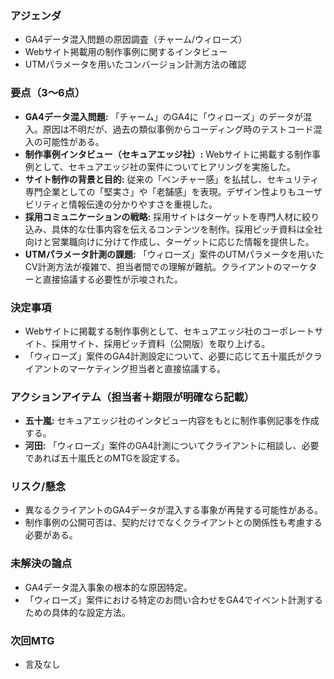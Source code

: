 ### アジェンダ
- GA4データ混入問題の原因調査（チャーム/ウィローズ）
- Webサイト掲載用の制作事例に関するインタビュー
- UTMパラメータを用いたコンバージョン計測方法の確認

### 要点（3〜6点）
- **GA4データ混入問題:** 「チャーム」のGA4に「ウィローズ」のデータが混入。原因は不明だが、過去の類似事例からコーディング時のテストコード混入の可能性がある。
- **制作事例インタビュー（セキュアエッジ社）:** Webサイトに掲載する制作事例として、セキュアエッジ社の案件についてヒアリングを実施した。
- **サイト制作の背景と目的:** 従来の「ベンチャー感」を払拭し、セキュリティ専門企業としての「堅実さ」や「老舗感」を表現。デザイン性よりもユーザビリティと情報伝達の分かりやすさを重視した。
- **採用コミュニケーションの戦略:** 採用サイトはターゲットを専門人材に絞り込み、具体的な仕事内容を伝えるコンテンツを制作。採用ピッチ資料は全社向けと営業職向けに分けて作成し、ターゲットに応じた情報を提供した。
- **UTMパラメータ計測の課題:** 「ウィローズ」案件のUTMパラメータを用いたCV計測方法が複雑で、担当者間での理解が難航。クライアントのマーケターと直接協議する必要性が示唆された。

### 決定事項
- Webサイトに掲載する制作事例として、セキュアエッジ社のコーポレートサイト、採用サイト、採用ピッチ資料（公開版）を取り上げる。
- 「ウィローズ」案件のGA4計測設定について、必要に応じて五十嵐氏がクライアントのマーケティング担当者と直接協議する。

### アクションアイテム（担当者＋期限が明確なら記載）
- **五十嵐:** セキュアエッジ社のインタビュー内容をもとに制作事例記事を作成する。
- **河田:** 「ウィローズ」案件のGA4計測についてクライアントに相談し、必要であれば五十嵐氏とのMTGを設定する。

### リスク/懸念
- 異なるクライアントのGA4データが混入する事象が再発する可能性がある。
- 制作事例の公開可否は、契約だけでなくクライアントとの関係性も考慮する必要がある。

### 未解決の論点
- GA4データ混入事象の根本的な原因特定。
- 「ウィローズ」案件における特定のお問い合わせをGA4でイベント計測するための具体的な設定方法。

### 次回MTG
- 言及なし